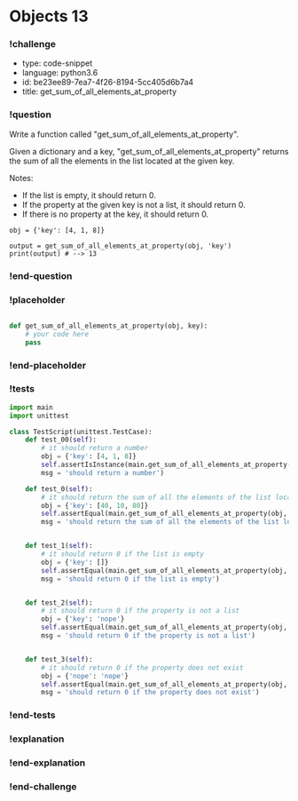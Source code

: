 # Objects 13

### !challenge

* type: code-snippet
* language: python3.6
* id: be23ee89-7ea7-4f26-8194-5cc405d6b7a4
* title: get_sum_of_all_elements_at_property

### !question

Write a function called "get_sum_of_all_elements_at_property".

Given a dictionary and a key, "get_sum_of_all_elements_at_property" returns the sum of all the elements in the list located at the given key.

Notes:
* If the list is empty, it should return 0.
* If the property at the given key is not a list, it should return 0.
* If there is no property at the key, it should return 0.

```
obj = {'key': [4, 1, 8]}

output = get_sum_of_all_elements_at_property(obj, 'key')
print(output) # --> 13
```

### !end-question

### !placeholder

```python

def get_sum_of_all_elements_at_property(obj, key):
    # your code here
    pass

```

### !end-placeholder

### !tests

```python
import main
import unittest

class TestScript(unittest.TestCase):
    def test_00(self):
        # it should return a number
        obj = {'key': [4, 1, 8]}
        self.assertIsInstance(main.get_sum_of_all_elements_at_property(obj, 'key'), (int, float),
        msg = 'should return a number')

    def test_0(self):
        # it should return the sum of all the elements of the list located at key
        obj = {'key': [40, 10, 80]}
        self.assertEqual(main.get_sum_of_all_elements_at_property(obj, 'key'), 130,
        msg = 'should return the sum of all the elements of the list located at key')


    def test_1(self):
        # it should return 0 if the list is empty
        obj = {'key': []}
        self.assertEqual(main.get_sum_of_all_elements_at_property(obj, 'key'), 0,
        msg = 'should return 0 if the list is empty')


    def test_2(self):
        # it should return 0 if the property is not a list
        obj = {'key': 'nope'}
        self.assertEqual(main.get_sum_of_all_elements_at_property(obj, 'key'), 0,
        msg = 'should return 0 if the property is not a list')


    def test_3(self):
        # it should return 0 if the property does not exist
        obj = {'nope': 'nope'}
        self.assertEqual(main.get_sum_of_all_elements_at_property(obj, 'key'), 0,
        msg = 'should return 0 if the property does not exist')


```

### !end-tests

### !explanation

### !end-explanation

### !end-challenge
